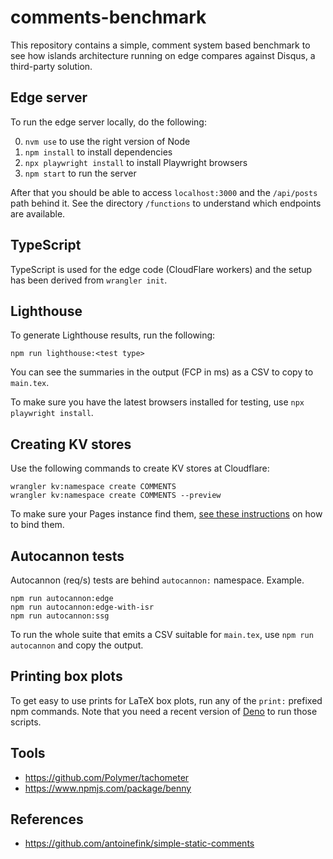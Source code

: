 # comments-benchmark

This repository contains a simple, comment system based benchmark to see how islands architecture running on edge compares against Disqus, a third-party solution.

## Edge server

To run the edge server locally, do the following:

0. `nvm use` to use the right version of Node
1. `npm install` to install dependencies
2. `npx playwright install` to install Playwright browsers
3. `npm start` to run the server

After that you should be able to access `localhost:3000` and the `/api/posts` path behind it. See the directory `/functions` to understand which endpoints are available.

## TypeScript

TypeScript is used for the edge code (CloudFlare workers) and the setup has been derived from `wrangler init`.

## Lighthouse

To generate Lighthouse results, run the following:

```
npm run lighthouse:<test type>
```

You can see the summaries in the output (FCP in ms) as a CSV to copy to `main.tex`.

To make sure you have the latest browsers installed for testing, use `npx playwright install`.

## Creating KV stores

Use the following commands to create KV stores at Cloudflare:

```
wrangler kv:namespace create COMMENTS
wrangler kv:namespace create COMMENTS --preview
```

To make sure your Pages instance find them, [see these instructions](https://developers.cloudflare.com/pages/platform/functions/#kv-namespace) on how to bind them.

## Autocannon tests

Autocannon (req/s) tests are behind `autocannon:` namespace. Example.

```
npm run autocannon:edge
npm run autocannon:edge-with-isr
npm run autocannon:ssg
```

To run the whole suite that emits a CSV suitable for `main.tex`, use `npm run autocannon` and copy the output.

## Printing box plots

To get easy to use prints for LaTeX box plots, run any of the `print:` prefixed npm commands. Note that you need a recent version of [Deno](https://deno.com/) to run those scripts.

## Tools

* https://github.com/Polymer/tachometer
* https://www.npmjs.com/package/benny

## References

* https://github.com/antoinefink/simple-static-comments
